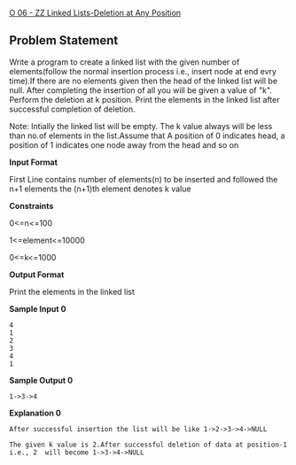 [O 06 - ZZ Linked Lists-Deletion at Any Position](https://www.hackerrank.com/contests/may-jun-2023-ccc-lbrce-coding-practice-open/challenges/unit2-linked-lists-deletion-at-any-position)

**Problem Statement**
---
Write a program to create a linked list with the given number of elements(follow the normal insertion process i.e., insert node at end evry time).If there are no elements given then the head of the linked list will be null. After completing the insertion of all you will be given a value of "k". Perform the deletion at k position. Print the elements in the linked list after successful completion of deletion.

Note: Intially the linked list will be empty. The k value always will be less than no.of elements in the list.Assume that A position of 0 indicates head, a position of 1 indicates one node away from the head and so on

**Input Format**

First Line contains number of elements(n) to be inserted and followed the n+1 elements the (n+1)th element denotes k value

**Constraints**

0<=n<=100

1<=element<=10000

0<=k<=1000

**Output Format**

Print the elements in the linked list

**Sample Input 0**

```
4
1
2
3
4
1
```

**Sample Output 0**

```
1->3->4
```

**Explanation 0**

```
After successful insertion the list will be like 1->2->3->4->NULL

The given k value is 2.After successful deletion of data at position-1 i.e., 2  will become 1->3->4->NULL
```
